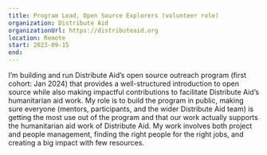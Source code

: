 ```yaml
---
title: Program Lead, Open Source Explorers (volunteer role)
organization: Distribute Aid
organizationUrl: https://distributeaid.org
location: Remote
start: 2023-09-15
end:
---
```


I’m building and run Distribute Aid’s open source outreach program (first cohort: Jan 2024) that provides a well-structured introduction to open source while also making impactful contributions to facilitate Distribute Aid’s humanitarian aid work. My role is to build the program in public, making sure everyone (mentors, participants, and the wider Distribute Aid team) is getting the most use out of the program and that our work actually supports the humanitarian aid work of Distribute Aid. My work involves both project and people management, finding the right people for the right jobs, and creating a big impact with few resources.